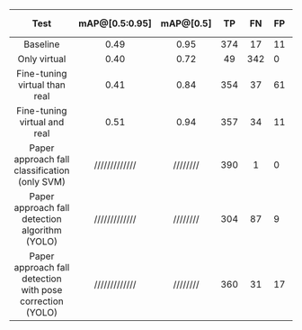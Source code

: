 | Test | mAP@[0.5:0.95] | mAP@[0.5] | TP | FN | FP | Precision | Recall | F1-score |
|:---:|:---:|:---:|:---:|:---:|---|---|---|---|
| Baseline | 0.49 | 0.95 | 374 | 17 | 11 | 0.97 | 0.96 | 0.96 |
| Only virtual | 0.40 | 0.72 | 49 | 342 | 0 | 1 | 0.13 | 0.22 |
| Fine-tuning virtual than real | 0.41 | 0.84 | 354 | 37 | 61 | 0.85 | 0.91 | 0.88 |
| Fine-tuning virtual and real | 0.51 | 0.94 | 357 | 34 | 11 | 0.97 | 0.91 | 0.94 |
| Paper approach fall classification (only SVM) | ///////////// | //////// | 390 | 1 | 0 | 1 | 0.99 | /////// |
| Paper approach fall detection algorithm (YOLO) | ///////////// | //////// | 304 | 87 | 9 | 0.97 | 0.77 | /////// |
| Paper approach fall detection with pose correction (YOLO)  | ///////////// | //////// | 360 | 31 | 17 | 0.95 | 0.92 | /////// |
